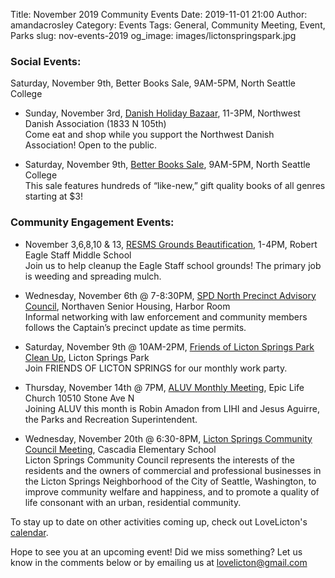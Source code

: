 Title: November 2019 Community Events
Date: 2019-11-01 21:00
Author: amandacrosley
Category: Events
Tags: General, Community Meeting, Event, Parks
slug: nov-events-2019
og_image: images/lictonspringspark.jpg

### Social Events:

Saturday, November 9th, Better Books Sale, 9AM-5PM, North Seattle College


*   Sunday, November 3rd, [Danish Holiday Bazaar](https://www.facebook.com/events/2667606143262403/), 11-3PM, Northwest Danish Association (1833 N 105th) <br>
Come eat and shop while you support the Northwest Danish Association! Open to the public. 

*   Saturday, November 9th, [Better Books Sale](https://www.facebook.com/events/391376781772459/), 9AM-5PM, North Seattle College <br>
This sale features hundreds of “like-new,” gift quality books of all genres starting at $3!

### Community Engagement Events:

*   November 3,6,8,10 & 13, [RESMS Grounds Beautification](https://www.signupgenius.com/go/8050845afa92cabf49-resms), 1-4PM, Robert Eagle Staff Middle School <br />
Join us to help cleanup the Eagle Staff school grounds! The primary job is weeding and spreading mulch. 

*   Wednesday, November 6th @ 7-8:30PM, [SPD North Precinct Advisory Council](https://seattlenpac.blogspot.com/), Northaven Senior Housing, Harbor Room  <br />
Informal networking with law enforcement and community members follows the Captain’s precinct update as time permits.

*   Saturday, November 9th @ 10AM-2PM, [Friends of Licton Springs Park Clean Up](https://lictonsprings.org/work_party.pdf), Licton Springs Park <br />
Join FRIENDS OF LICTON SPRINGS for our monthly work party.

*   Thursday, November 14th @ 7PM, [ALUV Monthly Meeting](https://www.facebook.com/events/410069192970339/), Epic Life Church 10510 Stone Ave N<br />
Joining ALUV this month is Robin Amadon from LIHI and Jesus Aguirre, the Parks and Recreation Superintendent.

*   Wednesday, November 20th @ 6:30-8PM, [Licton Springs Community Council Meeting](https://lictonsprings.org/), Cascadia Elementary School <br />
Licton Springs Community Council represents the interests of the residents and the owners of commercial and professional businesses
in the Licton Springs Neighborhood of the City of Seattle, Washington, to improve community welfare and happiness, and to promote a quality of life consonant with an urban, residential community. 

To stay up to date on other activities coming up, check out LoveLicton's [calendar](https://lovelicton.com/pages/community-calendar.html).

Hope to see you at an upcoming event!
Did we miss something? Let us know in the comments below or by emailing us at [lovelicton@gmail.com](mailto:lovelicton@gmail.com)
